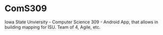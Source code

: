 # ComS309
Iowa State Unviersity - Computer Science 309 - Android App, that allows in building mapping for ISU. Team of 4, Agile, etc.
